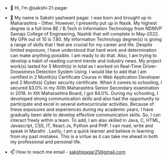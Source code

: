 - 👋 Hi, I’m @sakshi-21-pagar
- 👀 My name is Sakshi yashwant pagar. I was born and brought up in Maharashtra - Other. However, I presently
put up in Nasik.
My highest degree is a full time BE / B.Tech in Information Technology from NDMVP Samajs College of
Engineering, Nashik that will complete in May-2022. My GPA out of 10 is 7.80.
My Information Technology degree(s) is giving a range of skills that I feel are crucial for my career and life.
Despite limited exposure, I have understood that hard work and determination can make anything possible. I
am ready to do that. Also, I am trying to develop a habit of reading current trends and industry news.
My project work(s) lasted for 5 Month(s) in total as I worked on Real-Time Driver-Drowsiness Detection
System Using. I would like to add that I am certified in 2 Month(s) Certificate Course in Web Application
Developer and 2 Month(s) Cyber security certificate.
When it comes to schooling, I secured 83.0% in my XIIth Maharashtra Senior Secondary examination in 2018.
In Xth Maharashtra Board, I got 84.0%. During my schooling, I developed strong communication skills and
also had the opportunity to participate and excel in several extracurricular activities. Because of these
exposures and experiences during my academic years, I have gradually been able to develop effective
communication skills. So, I can interact freely within a team.
To add, I am also skilled in Java, C, HTML, Javascript, CSS, IT, React.Js, Python and PHP. I can read, write
and speak in Marathi .
Lastly, I am a quick learner and believe in learning from my past mistakes. This is a virtue as it can take me
ahead in both my professional and personal life.

- 📫 How to reach me 
email - sakshipagar21@gmail.com

<!---
sakshi-21-pagar/sakshi-21-pagar is a ✨ special ✨ repository because its `README.md` (this file) appears on your GitHub profile.
You can click the Preview link to take a look at your changes.
--->
